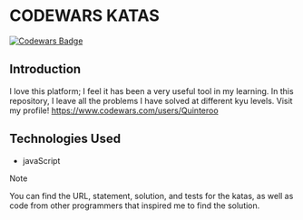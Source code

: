 # CODEWARS KATAS 

[![Codewars Badge](https://www.codewars.com/users/Quinteroo/badges/large)](https://www.codewars.com/users/quinteroo)


## Introduction
I love this platform; I feel it has been a very useful tool in my learning.
In this repository, I leave all the problems I have solved at different kyu levels.
Visit my profile! https://www.codewars.com/users/Quinteroo


## Technologies Used
- javaScript

>[!NOTE]
> You can find the URL, statement, solution, and tests for the katas, as well as code from other programmers that inspired me to find the solution.


